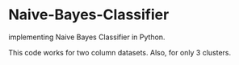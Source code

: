 # Naive-Bayes-Classifier
implementing Naive Bayes Classifier in Python.



This code works for two column datasets. Also, for only 3 clusters. 
